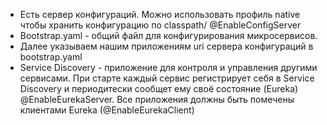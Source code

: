 - Есть сервер конфигураций. Можно использовать профиль native чтобы хранить конфигурацию по classpath/ @EnableConfigServer
- Bootstrap.yaml - общий файл для конфигурирования микросервисов.
- Далее указываем нашим приложениям uri сервера конфигураций в bootstrap.yaml
- Service Discovery - приложение для контроля и управления другими сервисами. При старте каждый сервис регистрирует себя в Service Discovery и периодитески сообщет ему своё состояние (Eureka) @EnableEurekaServer. Все приложения должны быть помечены клиентами Eureka (@EnableEurekaClient)
